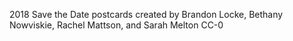2018 Save the Date postcards created by Brandon Locke, Bethany Nowviskie, Rachel Mattson, and Sarah Melton CC-0
